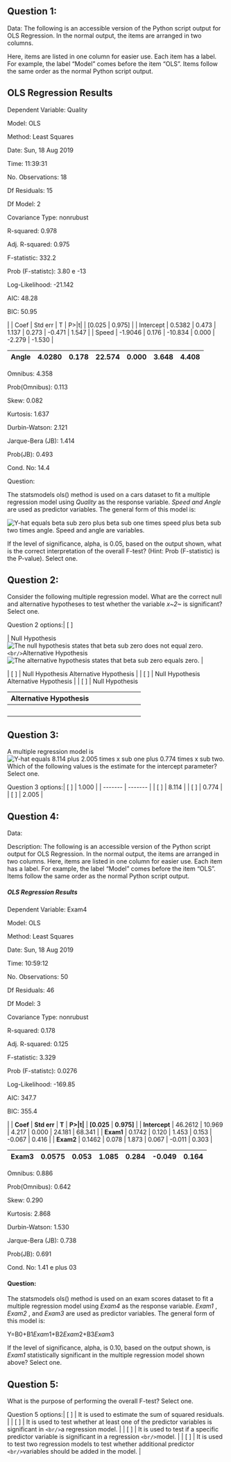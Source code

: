 ## Question 1: 

Data: The following is an accessible version of the Python script output for OLS Regression. In the normal output, the items are arranged in two columns.

Here, items are listed in one column for easier use. Each item has a label. For
example, the label “Model” comes before the item “OLS”. Items follow the same
order as the normal Python script output.

## OLS Regression Results

Dependent Variable: Quality

Model: OLS

Method: Least Squares

Date: Sun, 18 Aug 2019

Time: 11:39:31

No. Observations: 18

Df Residuals: 15

Df Model: 2

Covariance Type: nonrubust

R-squared: 0.978

Adj. R-squared: 0.975

F-statistic: 332.2

Prob (F-statistc): 3.80 e -13

Log-Likelihood: -21.142

AIC: 48.28

BIC: 50.95

|     |  Coef  |  Std
   err  |  T  |  P>|t|  |  [0.025  |  0.975]  |
|  Intercept  |  0.5382  |  0.473  |  1.137  |  0.273  |  -0.471  |  1.547  |
|  Speed  |  -1.9046  |  0.176  |  -10.834  |  0.000  |  -2.279  |  -1.530  |

| Angle | 4.0280 | 0.178 | 22.574 | 0.000 | 3.648 | 4.408 |
| ----- | ------ | ----- | ------ | ----- | ----- | ----- |

Omnibus: 4.358

Prob(Omnibus): 0.113

Skew: 0.082

Kurtosis: 1.637

Durbin-Watson: 2.121

Jarque-Bera (JB): 1.414

Prob(JB): 0.493

Cond. No: 14.4


Question: 

The statsmodels ols() method is used on a cars dataset to fit a multiple regression model using *Quality* as the response variable. *Speed and Angle* are used as predictor variables. The general form of this model is:

![Y-hat equals beta sub zero plus beta sub one times speed plus beta sub two times angle. Speed and angle are variables.](https://learn.snhu.edu/content/enforced/1230325-MAT-243-J3996-OL-TRAD-UG.23EW3/course_documents/MAT%20243%20Module%20Quiz%20Images/Module%20Seven%20Quiz%20Image%202.png?_&d2lSessionVal=3OM4YJxPt5BLTG77cE2WRsEjn "Y-hat equals beta sub zero plus beta sub one times speed plus beta sub two times angle. Speed and angle are variables.")

If the level of significance, alpha, is 0.05, based on the output shown, what is the correct interpretation of the overall F-test? (Hint: Prob (F-statistic) is the P-value). Select one.


## Question 2:

Consider the following multiple regression model. What are the correct null and alternative hypotheses to test whether the variable *x~2~* is significant? Select one.


Question 2 options:| [ ]  

| Null Hypothesis ![The null hypothesis states that beta sub zero does not equal zero.](https://learn.snhu.edu/content/enforced/1230325-MAT-243-J3996-OL-TRAD-UG.23EW3/course_documents/MAT%20243%20Module%20Quiz%20Images/Module%20Seven%20Quiz%20Image%2016.png?_&d2lSessionVal=3OM4YJxPt5BLTG77cE2WRsEjn "The null hypothesis states that beta sub zero does not equal zero.")`<br/>`Alternative Hypothesis![The alternative hypothesis states that beta sub zero equals zero.](https://learn.snhu.edu/content/enforced/1230325-MAT-243-J3996-OL-TRAD-UG.23EW3/course_documents/MAT%20243%20Module%20Quiz%20Images/Module%20Seven%20Quiz%20Image%2017.png?_&d2lSessionVal=3OM4YJxPt5BLTG77cE2WRsEjn "The alternative hypothesis states that beta sub zero equals zero.") |

| [ ]  | Null Hypothesis
Alternative Hypothesis   |
| [ ]  | Null Hypothesis
Alternative Hypothesis     |
| [ ]  | Null Hypothesis 

| Alternative Hypothesis |  |  |  |  |  |  |  |
| ---------------------- | - | - | - | - | - | - | - |
| <br />                 |  |  |  |  |  |  |  |


## Question 3:

A multiple regression model is ![Y-hat equals 8.114 plus 2.005 times x sub one plus 0.774 times x sub two.](https://learn.snhu.edu/content/enforced/1230325-MAT-243-J3996-OL-TRAD-UG.23EW3/course_documents/MAT%20243%20Module%20Quiz%20Images/Module%20Seven%20Quiz%20Image%201.png?_&d2lSessionVal=3OM4YJxPt5BLTG77cE2WRsEjn "Y-hat equals 8.114 plus 2.005 times x sub one plus 0.774 times x sub two.")
Which of the following values is the estimate for the intercept parameter? Select one.

Question 3 options:| [ ]  | 1.000 |
| ------- | ------- |
| [ ]  | 8.114 |
| [ ]  | 0.774 |
| [ ]  | 2.005 |


## Question 4:

Data: 

Description: The following is an accessible version of the Python script output for OLS Regression. In the normal output, the items are arranged in two columns. Here, items are listed in one column for easier use. Each item has a label. For example, the label “Model” comes before the item “OLS”. Items follow the same order as the normal Python script output.

##### OLS Regression Results

Dependent Variable:
Exam4

Model: OLS

Method: Least
Squares

Date: Sun, 18 Aug
2019

Time: 10:59:12

No. Observations: 50

Df Residuals: 46

Df Model: 3

Covariance Type:
nonrubust

R-squared: 0.178

Adj. R-squared:
0.125

F-statistic: 3.329

Prob (F-statistc):
0.0276

Log-Likelihood:
-169.85

AIC: 347.7

BIC: 355.4

|     |  **Coef**  |  **Std err**  |  **T**  |  **P>|t|**  |  **[0.025**  |  **0.975]**  |
|  **Intercept**  |  46.2612  |  10.969  |  4.217  |  0.000  |  24.181  |  68.341  |
|  **Exam1**  |  0.1742  |  0.120  |  1.453  |  0.153  |  -0.067  |  0.416  |
|  **Exam2**  |  0.1462  |  0.078  |  1.873  |  0.067  |  -0.011  |  0.303  |

| **Exam3** | 0.0575 | 0.053 | 1.085 | 0.284 | -0.049 | 0.164 |
| --------------- | ------ | ----- | ----- | ----- | ------ | ----- |

Omnibus: 0.886

Prob(Omnibus): 0.642

Skew: 0.290

Kurtosis: 2.868

Durbin-Watson: 1.530

Jarque-Bera (JB):
0.738

Prob(JB): 0.691

Cond. No: 1.41 e
plus 03

#### Question:

The statsmodels ols() method is used on an exam scores dataset to fit a multiple regression model using *Exam4* as the response variable.  *Exam1* ,  *Exam2* , and *Exam3* are used as predictor variables. The general form of this model is:

Y=B0+B1*Exam*1+B2*Exam*2+B3*Exam*3

If the level of significance, alpha, is 0.10, based on the output shown, is *Exam1* statistically significant in the multiple regression model shown above? Select one.

## Question 5:

What is the purpose of performing the overall F-test? Select one.

Question 5 options:| [ ]  | It is used to estimate the sum of squared residuals.                                                                  |
| [ ]  | It is used to test whether at least one of the predictor variables is significant in `<br/>`a regression model.              |
| [ ]  | It is used to test if a specific predictor variable is significant in a regression `<br/>`model.                             |
| [ ]  | It is used to test two regression models to test whether additional predictor `<br/>`variables should be added in the model. |
